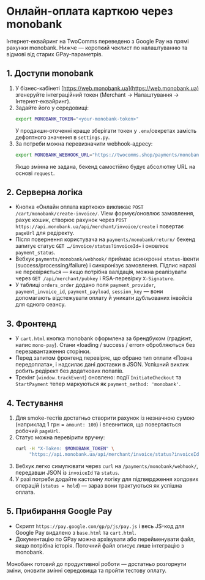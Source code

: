 # Онлайн-оплата карткою через monobank

Інтернет-еквайринг на TwoComms переведено з Google Pay на прямі рахунки monobank. Нижче — короткий чеклист по налаштуванню та відмові від старих GPay-параметрів.

## 1. Доступи monobank
1. У бізнес-кабінеті [https://web.monobank.ua](https://web.monobank.ua) згенеруйте інтеграційний токен (Merchant → Налаштування → Інтернет-еквайринг).
2. Задайте його у середовищі:
   ```bash
   export MONOBANK_TOKEN="<your-monobank-token>"
   ```
   У продакшн-оточенні краще зберігати токен у `.env`/секретах замість дефолтного значення в `settings.py`.
3. За потреби можна перевизначити webhook-адресу:
   ```bash
   export MONOBANK_WEBHOOK_URL="https://twocomms.shop/payments/monobank/webhook/"
   ```
   Якщо змінна не задана, бекенд самостійно будує абсолютну URL на основі `request`.

## 2. Серверна логіка
- Кнопка «Онлайн оплата карткою» викликає `POST /cart/monobank/create-invoice/`. View формує/оновлює замовлення, рахує кошик, створює рахунок через `POST https://api.monobank.ua/api/merchant/invoice/create` і повертає `pageUrl` для редіректу.
- Після повернення користувача на `payments/monobank/return/` бекенд запитує статус `GET …/invoice/status?invoiceId=` і оновлює `payment_status`.
- Вебхук `payments/monobank/webhook/` приймає асинхронні `status`-івенти (success/processing/failure) і синхронізує замовлення. Підпис наразі не перевіряється — якщо потрібна валідація, можна реалізувати через `GET /api/merchant/pubkey` і RSA-перевірку `X-Signature`.
- У таблиці `orders_order` додано поля `payment_provider`, `payment_invoice_id`, `payment_payload`, `session_key` — вони допомагають відстежувати оплату й уникати дубльованих інвойсів для одного сеансу.

## 3. Фронтенд
- У `cart.html` кнопка monobank оформлена за брендбуком (градієнт, напис `mono·pay`). Стани «loading / success / error» обробляються без перезавантаження сторінки.
- Перед запитом фронтенд перевіряє, що обрано тип оплати «Повна передоплата», і надсилає дані доставки в JSON. Успішний виклик робить редірект без додаткових попапів.
- Трекінг (`window.trackEvent`) оновлено: події `InitiateCheckout` та `StartPayment` тепер маркуються як `payment_method: 'monobank'`.

## 4. Тестування
1. Для smoke-тестів достатньо створити рахунок із незначною сумою (наприклад 1 грн = `amount: 100`) і впевнитися, що повертається робочий `pageUrl`.
2. Статус можна перевірити вручну:
   ```bash
   curl -H "X-Token: $MONOBANK_TOKEN" \
        "https://api.monobank.ua/api/merchant/invoice/status?invoiceId=XXXXX"
   ```
3. Вебхук легко симулювати через `curl` на `/payments/monobank/webhook/`, передавши JSON із `invoiceId` та `status`.
4. У разі потреби додайте кастомну логіку для підтвердження холдових операцій (`status = hold`) — зараз вони трактуються як успішна оплата.

## 5. Прибирання Google Pay
- Скрипт `https://pay.google.com/gp/p/js/pay.js` і весь JS-код для Google Pay видалено з `base.html` та `cart.html`.
- Документацію по GPay можна архівувати або перейменувати файл, якщо потрібна історія. Поточний файл описує лише інтеграцію з monobank.

Монобанк готовий до продуктивної роботи — достатньо розгорнути зміни, оновити змінні середовища та пройти тестову оплату.
